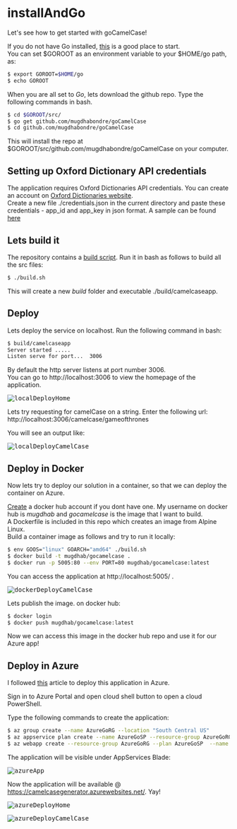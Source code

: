 # installAndGo

Let's see how to get started with goCamelCase!

If you do not have Go installed, [this](https://golang.org/doc/install) is a good place to start.<br />
You can set $GOROOT as an environment variable to your $HOME/go path, as:

```bash
$ export GOROOT=$HOME/go
$ echo GOROOT
```  

When you are all set to _Go_, lets download the github repo. 
Type the following commands in bash.

```bash
$ cd $GOROOT/src/
$ go get github.com/mugdhabondre/goCamelCase
$ cd github.com/mugdhabondre/goCamelCase
```

This will install the repo at $GOROOT/src/github.com/mugdhabondre/goCamelCase on your computer.<br />

## Setting up Oxford Dictionary API credentials

The application requires Oxford Dictionaries API credentials. You can create an account on [Oxford Dictionaries website](https://developer.oxforddictionaries.com/).<br />
Create a new file ./credentials.json in the current directory and paste these credentials - app_id and app_key in json format. A sample can be found [here](example.json)

## Lets build it

The repository contains a [build script](https://github.com/mugdhabondre/goCamelCase/build.sh). Run it in bash as follows to build all the src files:

```bash
$ ./build.sh
```

This will create a new _build_ folder and executable ./build/camelcaseapp.

## Deploy
Lets deploy the service on localhost. 
Run the following command in bash:

```bash
$ build/camelcaseapp
Server started .....
Listen serve for port...  3006
```

By default the http server listens at port number 3006. <br/>
You can go to http://localhost:3006 to view the homepage of the application. 

<kbd>![localDeployHome](../helper/images/localDeployHome.png)</kbd>

Lets try requesting for camelCase on a string. Enter the following url:<br />
http://localhost:3006/camelcase/gameofthrones

You will see an output like:

<kbd>![localDeployCamelCase](../helper/images/localDeployCamelCase.png)</kbd>

## Deploy in Docker

Now lets try to deploy our solution in a container, so that we can deploy the container on Azure.

[Create](https://hub.docker.com/) a docker hub account if you dont have one. My username on docker hub is _mugdhab_ and _gocamelcase_ is the image that I want to build.<br/>
A Dockerfile is included in this repo which creates an image from Alpine Linux.<br/>
Build a container image as follows and try to run it locally:

```bash
$ env GOOS="linux" GOARCH="amd64" ./build.sh
$ docker build -t mugdhab/gocamelcase .
$ docker run -p 5005:80 --env PORT=80 mugdhab/gocamelcase:latest 
```

You can access the application at http://localhost:5005/ .

<kbd>![dockerDeployCamelCase](../helper/images/dockerDeployCamelCase.png)</kbd>

Lets publish the image. on docker hub:

```bash
$ docker login
$ docker push mugdhab/gocamelcase:latest
``` 

Now we can access this image in the docker hub repo and use it for our Azure app!

## Deploy in Azure

I followed [this](https://medium.com/@durgaprasadbudhwani/step-by-step-guide-to-deploy-golang-application-on-azure-web-app-46ba3befb4c0) article to deploy this application in Azure.

Sign in to Azure Portal and open cloud shell button to open a cloud PowerShell. 

Type the following commands to create the application:
```bash
$ az group create --name AzureGoRG --location "South Central US"
$ az appservice plan create --name AzureGoSP --resource-group AzureGoRG --sku S1 --is-linux
$ az webapp create --resource-group AzureGoRG --plan AzureGoSP  --name camelcasegenerator --deployment-container-image-name mugdhab/gocamelcase:latest
``` 

The application will be visible under AppServices Blade:

<kbd>![azureApp](../helper/images/azureApp.png)</kbd>

Now the application will be available @ https://camelcasegenerator.azurewebsites.net/. Yay!

<kbd>![azureDeployHome](../helper/images/azureDeployHome.png)</kbd>

<kbd>![azureDeployCamelCase](../helper/images/azureDeployCamelCase.png)</kbd>

